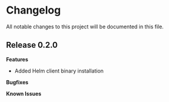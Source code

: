 # Changelog

All notable changes to this project will be documented in this file.

## Release 0.2.0

**Features**

* Added Helm client binary installation

**Bugfixes**

**Known Issues**
